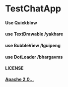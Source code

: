 # TestChatApp
#### Use Quickblow 
#### use TextDrawable /yakhare
#### use BubbleView /lguipeng
#### use DotLoader /bhargavms
#### LICENSE
**[Apache 2.0...](http://www.apache.org/licenses/LICENSE-2.0)**
